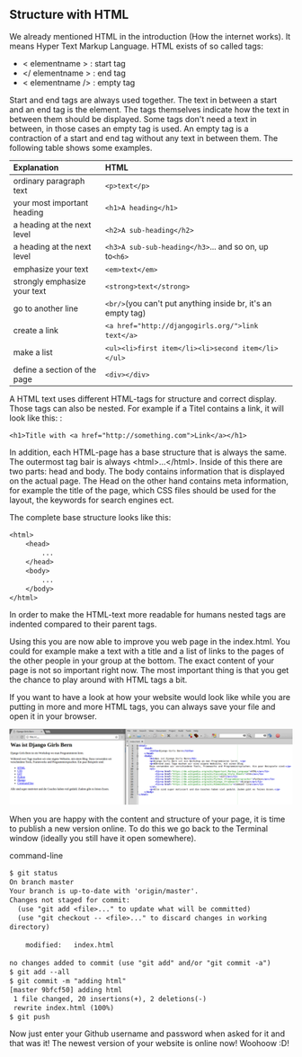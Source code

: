 ## Structure with HTML

We already mentioned HTML in the introduction \(How the internet works\). It means Hyper Text Markup Language. HTML exists of so called tags:

* &lt; elementname &gt; : start tag
* &lt;/ elementname &gt; : end tag
* &lt; elementname /&gt; : empty tag

Start and end tags are always used together. The text in between a start and an end tag is the element. The tags themselves indicate how the text in between them should be displayed. Some tags don't need a text in between, in those cases an empty tag is used. An empty tag is a contraction of a start and end tag without any text in between them. The following table shows some examples.

| Explanation | HTML |
| :--- | :--- |
| ordinary paragraph text | `<p>text</p>` |
| your most important heading | `<h1>A heading</h1>` |
| a heading at the next level | `<h2>A sub-heading</h2>` |
| a heading at the next level | `<h3>A sub-sub-heading</h3>`... and so on, up to`<h6>` |
| emphasize your text | `<em>text</em>` |
| strongly emphasize your text | `<strong>text</strong>` |
| go to another line | `<br/>`\(you can't put anything inside br, it's an empty tag\) |
| create a link | `<a href="http://djangogirls.org/">link text</a>` |
| make a list | `<ul><li>first item</li><li>second item</li></ul>` |
| define a section of the page | `<div></div>` |

A HTML text uses different HTML-tags for structure and correct display. Those tags can also be nested. For example if a Titel contains a link, it will look like this: :

```
<h1>Title with <a href="http://something.com">Link</a></h1>
```

In addition, each HTML-page has a base structure that is always the same. The outermost tag bair is always &lt;html&gt;...&lt;/html&gt;. Inside of this there are two parts: head and body. The body contains information that is displayed on the actual page. The Head on the other hand contains meta information, for example the title of the page, which CSS files should be used for the layout, the keywords for search engines ect.

The complete base structure looks like this:

```
<html>
    <head>
        ...
    </head>
    <body>
        ...
    </body>
</html>
```

In order to make the HTML-text more readable for humans nested tags are indented compared to their parent tags.

Using this you are now able to improve you web page in the index.html. You could for example make a text with a title and a list of links to the pages of the other people in your group at the bottom.  The exact content of your page is not so important right now. The most important thing is that you get the chance to play around with HTML tags a bit.

If you want to have a look at how your website would look like while you are putting in more and more HTML tags, you can always save your file and open it in your browser.

![](/assets/tutorial_screenshot.png)

When you are happy with the content and structure of your page, it is time to publish a new version online. To do this we go back to the Terminal window \(ideally you still have it open somewhere\).

command-line

```
$ git status
On branch master
Your branch is up-to-date with 'origin/master'.
Changes not staged for commit:
  (use "git add <file>..." to update what will be committed)
  (use "git checkout -- <file>..." to discard changes in working directory)

    modified:   index.html

no changes added to commit (use "git add" and/or "git commit -a")
$ git add --all
$ git commit -m "adding html"
[master 9bfcf50] adding html
 1 file changed, 20 insertions(+), 2 deletions(-)
 rewrite index.html (100%)
$ git push
```

Now just enter your Github username and password when asked for it and that was it! The newest version of your website is online now! Woohoow :D!

